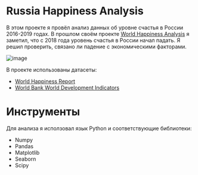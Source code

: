 # Russia Happiness Analysis
В этом проекте я провёл анализ данных об уровне счастья в России 2016-2019 годах.
В прошлом своём проекте [World Happiness Analysis](https://github.com/lomowg/world-happiness-analysis) я заметил, что с 2018 года уровень счастья в России начал падать. Я решил проверить, связано ли падение с экономическими факторами.

![image](https://github.com/lomowg/Russia-happiness-analysis/assets/92744299/21f18ce3-2b50-4434-b3b1-33a5bca89438)


В проекте использованы датасеты:
* [World Happiness Report](https://www.kaggle.com/datasets/unsdsn/world-happiness)
* [World Bank World Development Indicators](https://www.kaggle.com/datasets/nicolasgonzalezmunoz/world-bank-world-development-indicators)

# Инструменты
Для анализа я исползовал язык Python и соответствующие библиотеки:
* Numpy
* Pandas
* Matplotlib
* Seaborn
* Scipy
